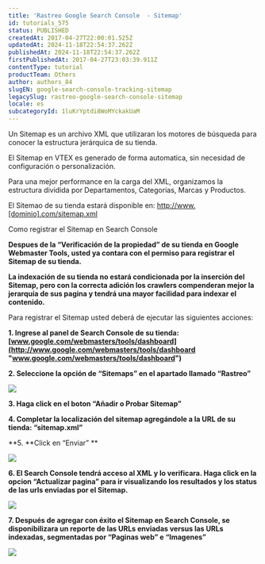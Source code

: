 ```yaml
---
title: 'Rastreo Google Search Console  - Sitemap'
id: tutorials_575
status: PUBLISHED
createdAt: 2017-04-27T22:00:01.525Z
updatedAt: 2024-11-18T22:54:37.262Z
publishedAt: 2024-11-18T22:54:37.262Z
firstPublishedAt: 2017-04-27T23:03:39.911Z
contentType: tutorial
productTeam: Others
author: authors_84
slugEN: google-search-console-tracking-sitemap
legacySlug: rastreo-google-search-console-sitemap
locale: es
subcategoryId: 1luKrYptdi8WoMYckakUaM
---
```



Un Sitemap es un archivo XML que utilizaran los motores de búsqueda para conocer la estructura jerárquica de su tienda.

El Sitemap en VTEX es generado de forma automatica, sin necesidad de configuración o personalización.

Para una mejor performance en la carga del XML, organizamos la estructura dividida por Departamentos, Categorias, Marcas y Productos.

El Sitemao de su tienda estará disponible en: [http://www.[dominio].com/sitemap.xml](blank "http://www.[dominio].com/sitemap.xml")

Como registrar el Sitemap en Search Console

**Despues de la &#8220;Verificación de la propiedad&#8221; de su tienda en Google Webmaster Tools, usted ya contara con el permiso para registrar el Sitemap de su tienda.**

**La indexación de su tienda no estará condicionada por la inserción del Sitemap, pero con la correcta adición los crawlers compenderan mejor la jerarquía de sus pagina y tendrá una mayor facilidad para indexar el contenido.**

Para registrar el Sitemap usted deberá de ejecutar las siguientes acciones:

**1. Ingrese al panel de Search Console de su tienda: [www.google.com/webmasters/tools/dashboard](http://www.google.com/webmasters/tools/dashboard "www.google.com/webmasters/tools/dashboard")**

**2. Seleccione la opción de &#8220;Sitemaps&#8221; en el apartado llamado &#8220;Rastreo&#8221;**

****![](//images.contentful.com/alneenqid6w5/4ZbMabhWNO6cWaqOKQauGA/e0a6c544f7990e7203a89c63761ce7ea/image00.png)****

**3. Haga click en el boton &#8220;Añadir o Probar Sitemap&#8221;**

**4. Completar la localización del sitemap agregándole a la URL de su tienda: &#8220;sitemap.xml&#8221;**

**5. **Click en &#8220;Enviar&#8221; **

****![](//images.contentful.com/alneenqid6w5/5WlIFTSGm4MGc6Wg6a24qY/8b1ae91bbedfdd5bcae4e255cd649784/image01.png)****

**6. El Search Console tendrá acceso al XML y lo verificara. Haga click en la opcion &#8220;Actualizar pagina&#8221; para ir visualizando los resultados y los status de las urls enviadas por el Sitemap.**

**![](//images.contentful.com/alneenqid6w5/4H9Cm60mooYeeeEy0cOOaW/9d714db622a05eeda0dc52042b83aaf8/image02.png)**

**7. Después de agregar con éxito el Sitemap en Search Console, se disponibilizara un reporte de las URLs enviadas versus las URLs indexadas, segmentadas por &#8220;Paginas web&#8221; e &#8220;Imagenes&#8221;**

**![](//images.contentful.com/alneenqid6w5/6e0WHJD0YMCaWIkE4Kcgm/db32fa9488506be988d648554c3e3c42/image03.png)**

